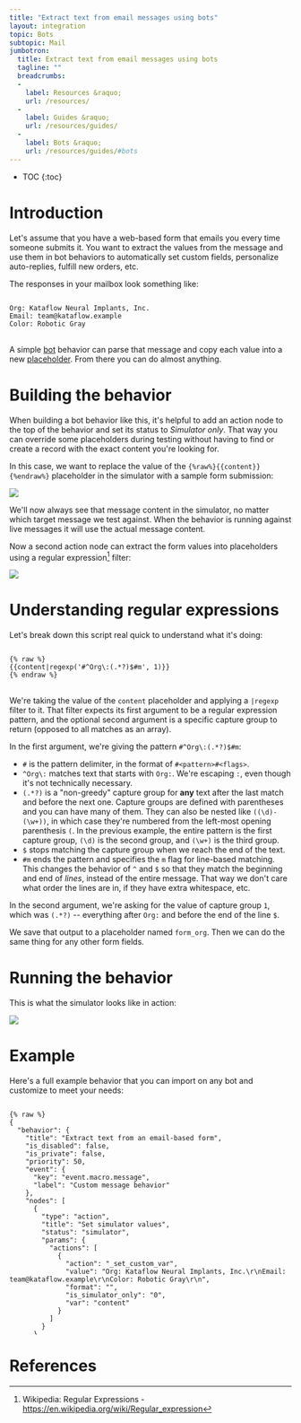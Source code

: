```yaml
---
title: "Extract text from email messages using bots"
layout: integration
topic: Bots
subtopic: Mail
jumbotron:
  title: Extract text from email messages using bots
  tagline: ""
  breadcrumbs:
  -
    label: Resources &raquo;
    url: /resources/
  -
    label: Guides &raquo;
    url: /resources/guides/
  -
    label: Bots &raquo;
    url: /resources/guides/#bots
---
```


* TOC
{:toc}

# Introduction

Let's assume that you have a web-based form that emails you every time someone submits it.  You want to extract the values from the message and use them in bot behaviors to automatically set custom fields, personalize auto-replies, fulfill new orders, etc.

The responses in your mailbox look something like:

<pre>
<code class="language-text">
Org: Kataflow Neural Implants, Inc.
Email: team@kataflow.example
Color: Robotic Gray
</code>
</pre>

A simple [bot](/docs/bots/) behavior can parse that message and copy each value into a new [placeholder](/docs/bots/#dictionaries). From there you can do almost anything.

# Building the behavior

When building a bot behavior like this, it's helpful to add an action node to the top of the behavior and set its status to _Simulator only_. That way you can override some placeholders during testing without having to find or create a record with the exact content you're looking for.

In this case, we want to replace the value of the `{%raw%}{{content}}{%endraw%}` placeholder in the simulator with a sample form submission:

<div class="cerb-screenshot">
<img src="/assets/images/tips/extract-text-from-email-with-bots/bot-action-setup.png" class="screenshot">
</div>

We'll now always see that message content in the simulator, no matter which target message we test against.  When the behavior is running against live messages it will use the actual message content.

Now a second action node can extract the form values into placeholders using a regular expression[^regexp] filter:

<div class="cerb-screenshot">
<img src="/assets/images/tips/extract-text-from-email-with-bots/bot-action-regexp.png" class="screenshot">
</div>

# Understanding regular expressions

Let's break down this script real quick to understand what it's doing:

<pre>
<code class="language-twig">
{% raw %}
{{content|regexp('#^Org\:(.*?)$#m', 1)}}
{% endraw %}
</code>
</pre>

We're taking the value of the `content` placeholder and applying a `|regexp` filter to it. That filter expects its first argument to be a regular expression pattern, and the optional second argument is a specific capture group to return (opposed to all matches as an array).

In the first argument, we're giving the pattern `#^Org\:(.*?)$#m`:

* `#` is the pattern delimiter, in the format of `#<pattern>#<flags>`.
* `^Org\:` matches text that starts with `Org:`. We're escaping `:`, even though it's not technically necessary.
* `(.*?)` is a "non-greedy" capture group for **any** text after the last match and before the next one. Capture groups are defined with parentheses and you can have many of them. They can also be nested like `((\d)-(\w+))`, in which case they're numbered from the left-most opening parenthesis `(`.  In the previous example, the entire pattern is the first capture group, `(\d)` is the second group, and `(\w+)` is the third group.
* `$` stops matching the capture group when we reach the end of the text.
* `#m` ends the pattern and specifies the `m` flag for line-based matching. This changes the behavior of `^` and `$` so that they match the beginning and end of _lines_, instead of the entire message. That way we don't care what order the lines are in, if they have extra whitespace, etc.

In the second argument, we're asking for the value of capture group `1`, which was `(.*?)` -- everything after `Org:` and before the end of the line `$`.

We save that output to a placeholder named `form_org`.  Then we can do the same thing for any other form fields.

# Running the behavior

This is what the simulator looks like in action:

<div class="cerb-screenshot">
<img src="/assets/images/tips/extract-text-from-email-with-bots/bot-action-simulator.png" class="screenshot">
</div>

# Example

Here's a full example behavior that you can import on any bot and customize to meet your needs:

<pre style="max-height:29.5em;">
<code class="language-json">
{% raw %}
{
  "behavior": {
    "title": "Extract text from an email-based form",
    "is_disabled": false,
    "is_private": false,
    "priority": 50,
    "event": {
      "key": "event.macro.message",
      "label": "Custom message behavior"
    },
    "nodes": [
      {
        "type": "action",
        "title": "Set simulator values",
        "status": "simulator",
        "params": {
          "actions": [
            {
              "action": "_set_custom_var",
              "value": "Org: Kataflow Neural Implants, Inc.\r\nEmail: team@kataflow.example\r\nColor: Robotic Gray\r\n",
              "format": "",
              "is_simulator_only": "0",
              "var": "content"
            }
          ]
        }
      },
      {
        "type": "action",
        "title": "Extract values",
        "status": "live",
        "params": {
          "actions": [
            {
              "action": "_set_custom_var",
              "value": "{{content|regexp('#^Org\\:(.*?)$#m', 1)}}",
              "format": "",
              "is_simulator_only": "0",
              "var": "form_org"
            },
            {
              "action": "_set_custom_var",
              "value": "{{content|regexp('#^Email\\:(.*?)$#m', 1)}}",
              "format": "",
              "is_simulator_only": "0",
              "var": "form_email"
            },
            {
              "action": "_set_custom_var",
              "value": "{{content|regexp('#^Color\\:(.*?)$#m', 1)}}",
              "format": "",
              "is_simulator_only": "0",
              "var": "form_color"
            }
          ]
        }
      }
    ]
  }
}
{% endraw %}
</code>
</pre>

# References

[^regexp]: Wikipedia: Regular Expressions - <https://en.wikipedia.org/wiki/Regular_expression>
